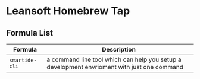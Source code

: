 # Leansoft Homebrew Tap

## Formula List

Formula | Description |
---------|---------|
`smartide-cli` | a command line tool which can help you setup a development envrioment with just one command 
